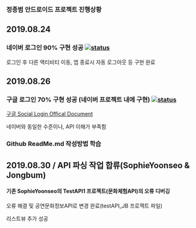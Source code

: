 ### 정종범 안드로이드 프로젝트 진행상황

## 2019.08.24
### 네이버 로그인 **90% 구현 성공** [![status](https://img.shields.io/badge/status-developing-yellow)](https://shields.io/)


로그인 후 다른 액티비티 이동, 앱 종료시 자동 로그아웃 등 구현 완료

## 2019.08.26
### 구글 로그인 **70% 구현 성공** (네이버 프로젝트 내에 구현) [![status](https://img.shields.io/badge/status-developing-red)](https://shields.io/)

[구글 Social Login Offical Document](https://developers.google.com/identity/sign-in/android/start-integrating)

네이버와 동일한 수준이나, API 이해가 부족함


### Github ReadMe.md 작성방법 학습


## 2019.08.30 / API 파싱 작업 합류(SophieYoonseo & Jongbum)
#### 기존 SophieYoonseo의 TestAPI1 프로젝트(문화체험API)의 오류 디버깅
오류 해결 및 공연문화정보API로 변경 완료(testAPI_JB 프로젝트 파일)

리스트뷰 추가 성공
